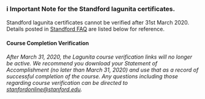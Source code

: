 ### :information_source: Important Note for the Standford lagunita certificates.

Standford lagunita certificates cannot be verified after 31st March 2020. Details posted in [Standford FAQ](https://online.stanford.edu/lagunita-learning-platform) are listed below for reference.
#### Course Completion Verification
_After March 31, 2020, the Lagunita course verification links will no longer be active. We recommend you download your Statement of Accomplishment (no later than March 31, 2020) and use that as a record of successful completion of the course. Any questions including those regarding course verification can be directed to stanfordonline@stanford.edu._
